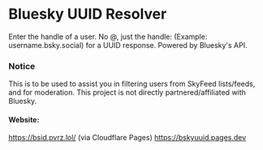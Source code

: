 # Bluesky UUID Resolver
Enter the handle of a user. No @, just the handle: (Example: username.bsky.social) for a UUID response.
Powered by Bluesky's API.

### Notice
This is to be used to assist you in filtering users from SkyFeed lists/feeds, and for moderation.
This project is not directly partnered/affiliated with Bluesky.

#### Website:
https://bsid.pvrz.lol/
(via Cloudflare Pages) https://bskyuuid.pages.dev

